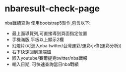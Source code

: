 # nbaresult-check-page
nba戰績查詢
使用bootstrap5製作,包含以下:
- 最上面導覽列,可直接導到頁面指定位置
- 手機滿版,平板以上顯示2欄
- 幻燈片(可進入nba twitter/台灣運彩/運彩小偉(運彩分析))
- 右下快速回到頂端鈕
- 嵌入youtube/賽爾提克twitter/nba戰報
- 輸入日期, 可快速查詢當日nba戰績
